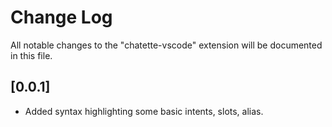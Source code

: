 # Change Log

All notable changes to the "chatette-vscode" extension will be documented in this file.


## [0.0.1]

- Added syntax highlighting some basic intents, slots, alias.